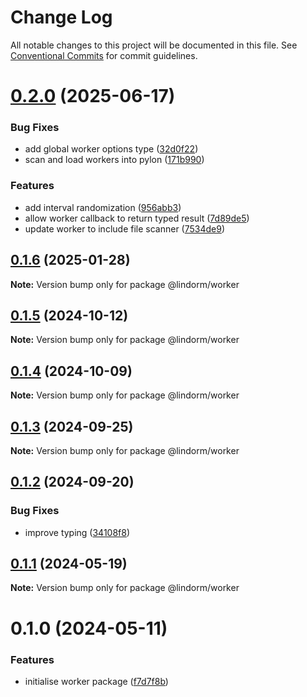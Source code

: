 # Change Log

All notable changes to this project will be documented in this file.
See [Conventional Commits](https://conventionalcommits.org) for commit guidelines.

# [0.2.0](https://github.com/lindorm-io/monorepo/compare/@lindorm/worker@0.1.6...@lindorm/worker@0.2.0) (2025-06-17)

### Bug Fixes

- add global worker options type ([32d0f22](https://github.com/lindorm-io/monorepo/commit/32d0f22696becae80bc6886e8463ba053855b820))
- scan and load workers into pylon ([171b990](https://github.com/lindorm-io/monorepo/commit/171b9902467386397f455166e092d6dfb10ff5f5))

### Features

- add interval randomization ([956abb3](https://github.com/lindorm-io/monorepo/commit/956abb3460d8328aee1bbba9240f1ce33ae854f1))
- allow worker callback to return typed result ([7d89de5](https://github.com/lindorm-io/monorepo/commit/7d89de557ffa356781bf5f6d91b483fbd417112f))
- update worker to include file scanner ([7534de9](https://github.com/lindorm-io/monorepo/commit/7534de9dd891e141b891153f42449d914843a2cb))

## [0.1.6](https://github.com/lindorm-io/monorepo/compare/@lindorm/worker@0.1.5...@lindorm/worker@0.1.6) (2025-01-28)

**Note:** Version bump only for package @lindorm/worker

## [0.1.5](https://github.com/lindorm-io/monorepo/compare/@lindorm/worker@0.1.4...@lindorm/worker@0.1.5) (2024-10-12)

**Note:** Version bump only for package @lindorm/worker

## [0.1.4](https://github.com/lindorm-io/monorepo/compare/@lindorm/worker@0.1.3...@lindorm/worker@0.1.4) (2024-10-09)

**Note:** Version bump only for package @lindorm/worker

## [0.1.3](https://github.com/lindorm-io/monorepo/compare/@lindorm/worker@0.1.2...@lindorm/worker@0.1.3) (2024-09-25)

**Note:** Version bump only for package @lindorm/worker

## [0.1.2](https://github.com/lindorm-io/monorepo/compare/@lindorm/worker@0.1.1...@lindorm/worker@0.1.2) (2024-09-20)

### Bug Fixes

- improve typing ([34108f8](https://github.com/lindorm-io/monorepo/commit/34108f855681359439c6591970d2c853dc443637))

## [0.1.1](https://github.com/lindorm-io/monorepo/compare/@lindorm/worker@0.1.0...@lindorm/worker@0.1.1) (2024-05-19)

**Note:** Version bump only for package @lindorm/worker

# 0.1.0 (2024-05-11)

### Features

- initialise worker package ([f7d7f8b](https://github.com/lindorm-io/monorepo/commit/f7d7f8b98b4b112b797399f449943c88435beba4))
